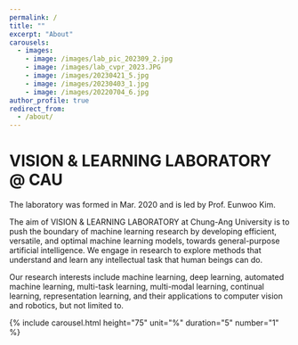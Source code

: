 ```yaml
---
permalink: /
title: ""
excerpt: "About"
carousels:
  - images: 
    - image: /images/lab_pic_202309_2.jpg
    - image: /images/lab_cvpr_2023.JPG
    - image: /images/20230421_5.jpg
    - image: /images/20230403_1.jpg
    - image: /images/20220704_6.jpg    
author_profile: true
redirect_from: 
  - /about/
---
```




# VISION & LEARNING LABORATORY @ CAU

The laboratory was formed in Mar. 2020 and is led by Prof. Eunwoo Kim.  

The aim of VISION & LEARNING LABORATORY at Chung-Ang University is to push the boundary of machine learning research by developing efficient, versatile, and optimal machine learning models, towards general-purpose artificial intelligence.
We engage in research to explore methods that understand and learn any intellectual task that human beings can do.

Our research interests include machine learning, deep learning, automated machine learning, multi-task learning, multi-modal learning, continual learning, representation learning, and their applications to computer vision and robotics, but not limited to.

{% include carousel.html height="75" unit="%" duration="5" number="1" %}
